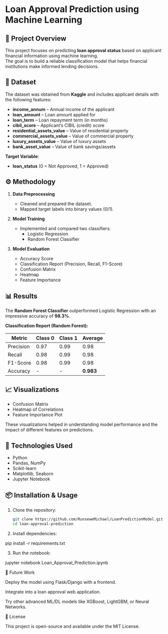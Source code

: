 # Loan Approval Prediction using Machine Learning  

## 📌 Project Overview  
This project focuses on predicting **loan approval status** based on applicant financial information using machine learning.  
The goal is to build a reliable classification model that helps financial institutions make informed lending decisions.  

## 📂 Dataset  
The dataset was obtained from **Kaggle** and includes applicant details with the following features:  

- **income_annum** – Annual income of the applicant  
- **loan_amount** – Loan amount applied for  
- **loan_term** – Loan repayment term (in months)  
- **cibil_score** – Applicant’s CIBIL (credit) score  
- **residential_assets_value** – Value of residential property  
- **commercial_assets_value** – Value of commercial property  
- **luxury_assets_value** – Value of luxury assets  
- **bank_asset_value** – Value of bank savings/assets  

**Target Variable**:  
- **loan_status** (0 = Not Approved, 1 = Approved)  

## ⚙️ Methodology  
1. **Data Preprocessing**  
   - Cleaned and prepared the dataset.  
   - Mapped target labels into binary values (0/1).  

2. **Model Training**  
   - Implemented and compared two classifiers:  
     - Logistic Regression  
     - Random Forest Classifier  

3. **Model Evaluation**  
   - Accuracy Score  
   - Classification Report (Precision, Recall, F1-Score)  
   - Confusion Matrix  
   - Heatmap  
   - Feature Importance  

## 📊 Results  
The **Random Forest Classifier** outperformed Logistic Regression with an impressive accuracy of **98.3%**.  

**Classification Report (Random Forest):**  

| Metric      | Class 0 | Class 1 | Average |
|-------------|---------|---------|----------|
| Precision   | 0.97    | 0.99    | 0.98     |
| Recall      | 0.98    | 0.99    | 0.98     |
| F1-Score    | 0.98    | 0.99    | 0.98     |
| Accuracy    | -       | -       | **0.983** |  

## 📈 Visualizations  
- Confusion Matrix  
- Heatmap of Correlations  
- Feature Importance Plot  

These visualizations helped in understanding model performance and the impact of different features on predictions.  

## 🚀 Technologies Used  
- Python  
- Pandas, NumPy  
- Scikit-learn  
- Matplotlib, Seaborn  
- Jupyter Notebook  

## 📦 Installation & Usage  
1. Clone the repository:  
   ```bash
   git clone https://github.com/RunseweMichael/LoanPredictionModel.git
   cd loan-approval-prediction

2. Install dependencies:

pip install -r requirements.txt

3. Run the notebook:

jupyter notebook Loan_Approval_Prediction.ipynb

📌 Future Work

Deploy the model using Flask/Django with a frontend.

Integrate into a loan approval web application.

Try other advanced ML/DL models like XGBoost, LightGBM, or Neural Networks.

📝 License

This project is open-source and available under the MIT License.
